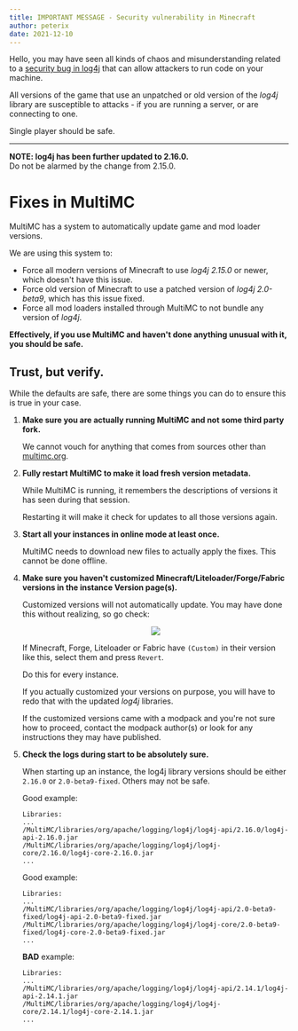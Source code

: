 ```yaml
---
title: IMPORTANT MESSAGE - Security vulnerability in Minecraft
author: peterix
date: 2021-12-10
---
```


Hello, you may have seen all kinds of chaos and misunderstanding related to a [security bug in log4j](https://nvd.nist.gov/vuln/detail/CVE-2021-44228) that can allow attackers to run code on your machine.

All versions of the game that use an unpatched or old version of the *log4j* library are susceptible to attacks - if you are running a server, or are connecting to one.

Single player should be safe.

----

**NOTE: log4j has been further updated to 2.16.0.**\
Do not be alarmed by the change from 2.15.0.

# Fixes in MultiMC

MultiMC has a system to automatically update game and mod loader versions.

We are using this system to:

- Force all modern versions of Minecraft to use *log4j 2.15.0* or newer, which doesn't have this issue.
- Force old version of Minecraft to use a patched version of *log4j 2.0-beta9*, which has this issue fixed.
- Force all mod loaders installed through MultiMC to not bundle any version of *log4j*.

**Effectively, if you use MultiMC and haven't done anything unusual with it, you should be safe.**

## Trust, but verify.

While the defaults are safe, there are some things you can do to ensure this is true in your case.

1. **Make sure you are actually running MultiMC and not some third party fork.**

    We cannot vouch for anything that comes from sources other than [multimc.org](https://multimc.org).

2. **Fully restart MultiMC to make it load fresh version metadata.**

    While MultiMC is running, it remembers the descriptions of versions it has seen during that session.

    Restarting it will make it check for updates to all those versions again.

3. **Start all your instances in online mode at least once.**

    MultiMC needs to download new files to actually apply the fixes. This cannot be done offline.

4. **Make sure you haven't customized Minecraft/Liteloader/Forge/Fabric versions in the instance Version page(s).**

    Customized versions will not automatically update. You may have done this without realizing, so go check:

    <p align="center">
      <img src="/images/customized_minecraft_version.png" />
    </p>

    If Minecraft, Forge, Liteloader or Fabric have `(Custom)` in their version like this, select them and press `Revert`.

    Do this for every instance.

    If you actually customized your versions on purpose, you will have to redo that with the updated *log4j* libraries.

    If the customized versions came with a modpack and you're not sure how to proceed, contact the modpack author(s) or look for any instructions they may have published.

5. **Check the logs during start to be absolutely sure.**

    When starting up an instance, the log4j library versions should be either `2.16.0` or `2.0-beta9-fixed`. Others may not be safe.

    Good example:
    ```
	Libraries:
	...
	/MultiMC/libraries/org/apache/logging/log4j/log4j-api/2.16.0/log4j-api-2.16.0.jar
	/MultiMC/libraries/org/apache/logging/log4j/log4j-core/2.16.0/log4j-core-2.16.0.jar
	...
	```

	Good example:
	```
	Libraries:
	...
	/MultiMC/libraries/org/apache/logging/log4j/log4j-api/2.0-beta9-fixed/log4j-api-2.0-beta9-fixed.jar
	/MultiMC/libraries/org/apache/logging/log4j/log4j-core/2.0-beta9-fixed/log4j-core-2.0-beta9-fixed.jar
	...
	```

    **BAD** example:
	```
	Libraries:
	...
	/MultiMC/libraries/org/apache/logging/log4j/log4j-api/2.14.1/log4j-api-2.14.1.jar
	/MultiMC/libraries/org/apache/logging/log4j/log4j-core/2.14.1/log4j-core-2.14.1.jar
	...
	```

